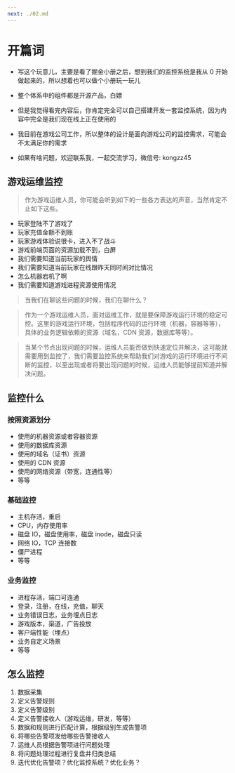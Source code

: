 ```yaml
---
next: ./02.md
---
```


# 开篇词

- 写这个玩意儿，主要是看了掘金小册之后，想到我们的监控系统是我从 0 开始做起来的，所以想着也可以做个小册玩一玩儿

- 整个体系中的组件都是开源产品，白嫖

- 但是我觉得看完内容后，你肯定完全可以自己搭建开发一套监控系统，因为内容中完全是我们现在线上正在使用的

- 我目前在游戏公司工作，所以整体的设计是面向游戏公司的监控需求，可能会不太满足你的需求

- 如果有啥问题，欢迎联系我，一起交流学习，微信号: kongzz45

## 游戏运维监控

> 作为游戏运维人员，你可能会听到如下的一些各方表达的声音，当然肯定不止如下这些。

- 玩家登陆不了游戏了
- 玩家充值金额不到账
- 玩家游戏体验说很卡，进入不了战斗
- 游戏前端页面的资源加载不到，白屏
- 我们需要知道当前玩家的舆情
- 我们需要知道当前玩家在线跟昨天同时间对比情况
- 怎么机器宕机了啊
- 我们需要知道游戏进程资源使用情况

> 当我们在聊这些问题的时候，我们在聊什么？

> 作为一个游戏运维人员，面对运维工作，就是要保障游戏运行环境的稳定可控。这里的游戏运行环境，包括程序代码的运行环境（机器，容器等等），具体的业务逻辑依赖的资源（域名，CDN 资源，数据库等等）。

> 当某个节点出现问题的时候，运维人员能否做到快速定位并解决，这可能就需要用到监控了，我们需要监控系统来帮助我们对游戏的运行环境进行不间断的监控，以至出现或者将要出现问题的时候，运维人员能够提前知道并解决问题。

## 监控什么

### 按照资源划分

- 使用的机器资源或者容器资源
- 使用的数据库资源
- 使用的域名（证书）资源
- 使用的 CDN 资源
- 使用的网络资源（带宽，连通性等）
- 等等

### 基础监控

- 主机存活，重启
- CPU，内存使用率
- 磁盘 IO，磁盘使用率，磁盘 inode，磁盘只读
- 网络 IO，TCP 连接数
- 僵尸进程
- 等等

### 业务监控

- 进程存活，端口可连通
- 登录，注册，在线，充值，聊天
- 业务错误日志，业务埋点日志
- 游戏版本，渠道，广告投放
- 客户端性能（埋点）
- 业务自定义场景
- 等等

## 怎么监控

1. 数据采集
2. 定义告警规则
3. 定义告警级别
4. 定义告警接收人（游戏运维，研发，等等）
5. 数据和规则进行匹配计算，根据级别生成告警项
6. 将哪些告警项发给哪些告警接收人
7. 运维人员根据告警项进行问题处理
8. 将问题处理过程进行复盘并归类总结
9. 迭代优化告警项？优化监控系统？优化业务？
